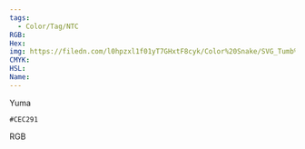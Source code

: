 ```yaml
---
tags:
  - Color/Tag/NTC
RGB:
Hex:
img: https://filedn.com/l0hpzxl1f01yT7GHxtF8cyk/Color%20Snake/SVG_Tumb%20Mass%20No%20Name/CEC291.svg
CMYK:
HSL:
Name:
---
```

Yuma
```palette
#CEC291
```
RGB
